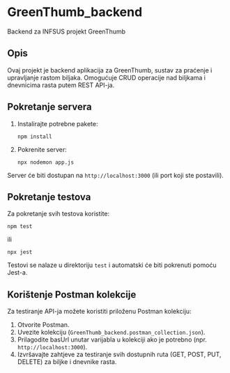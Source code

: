 # GreenThumb_backend

Backend za INFSUS projekt GreenThumb

## Opis

Ovaj projekt je backend aplikacija za GreenThumb, sustav za praćenje i upravljanje rastom biljaka. Omogućuje CRUD operacije nad biljkama i dnevnicima rasta putem REST API-ja.

## Pokretanje servera

1. Instalirajte potrebne pakete:
   ```
   npm install
   ```
2. Pokrenite server:
   ```
   npx nodemon app.js
   ```

Server će biti dostupan na `http://localhost:3000` (ili port koji ste postavili).

## Pokretanje testova

Za pokretanje svih testova koristite:

```
npm test
```

ili

```
npx jest
```

Testovi se nalaze u direktoriju `test` i automatski će biti pokrenuti pomoću Jest-a.

## Korištenje Postman kolekcije

Za testiranje API-ja možete koristiti priloženu Postman kolekciju:

1. Otvorite Postman.
2. Uvezite kolekciju (`GreenThumb_backend.postman_collection.json`).
3. Prilagodite basUrl unutar varijabla u kolekciji ako je potrebno (npr. `http://localhost:3000`).
4. Izvršavajte zahtjeve za testiranje svih dostupnih ruta (GET, POST, PUT, DELETE) za biljke i dnevnike rasta.
